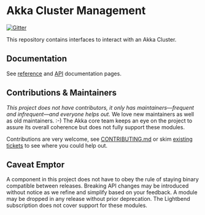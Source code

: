 # Akka Cluster Management

[![Gitter](https://badges.gitter.im/Join%20Chat.svg)](https://gitter.im/akka/akka?utm_source=badge&utm_medium=badge&utm_campaign=pr-badge&utm_content=badge)

This repository contains interfaces to interact with an Akka Cluster.

Documentation
-------------

See [reference](http://developer.lightbend.com/docs/akka-cluster-management/0.1/) and [API](http://developer.lightbend.com/docs/api/akka-cluster-management/0.3/akka/cluster/http/management/index.html) documentation pages.

Contributions & Maintainers
---------------------------

*This project does not have contributors, it only has maintainers—frequent and infrequent—and everyone helps out.*
We love new maintainers as well as old maintainers. :-)
The Akka core team keeps an eye on the project to assure its overall coherence but does not fully support these modules.

Contributions are very welcome, see [CONTRIBUTING.md](https://github.com/akka/akka-cluster-management/blob/master/CONTRIBUTING.md) or skim [existing tickets](https://github.com/akka/akka-cluster-management/issues) to see where you could help out.

Caveat Emptor
-------------

A component in this project does not have to obey the rule of staying binary compatible between releases. Breaking API changes may be introduced without notice as we refine and simplify based on your feedback. A module may be dropped in any release without prior deprecation. The Lightbend subscription does not cover support for these modules.